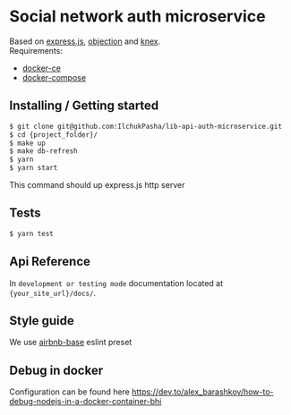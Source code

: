 # Social network auth microservice
Based on [express.js](https://expressjs.com/), [objection](https://vincit.github.io/objection.js/) and [knex](https://knexjs.org/).<br>
Requirements:
- [docker-ce](https://docs.docker.com/)
- [docker-compose](https://github.com/docker/compose/releases)

## Installing / Getting started

```bash
$ git clone git@github.com:IlchukPasha/lib-api-auth-microservice.git
$ cd {project_folder}/
$ make up
$ make db-refresh
$ yarn
$ yarn start
```
This command should up express.js http server

## Tests
```bash
$ yarn test
```

## Api Reference
In `development or testing mode` documentation located at `{your_site_url}/docs/`.

## Style guide
We use [airbnb-base](https://www.npmjs.com/package/eslint-config-airbnb-base) eslint preset

## Debug in docker
Configuration can be found here https://dev.to/alex_barashkov/how-to-debug-nodejs-in-a-docker-container-bhi
